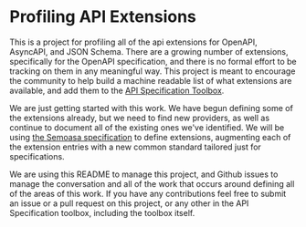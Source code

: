 # Profiling API Extensions
This is a project for profiling all of the api extensions for OpenAPI, AsyncAPI, and JSON Schema. There are a growing number of extensions, specifically for the OpenAPI specification, and there is no formal effort to be tracking on them in any meaningful way. This project is meant to encourage the community to help build a machine readable list of what extensions are available, and add them to the [API Specification Toolbox](http://api.specificationtoolbox.com/).

We are just getting started with this work. We have begun defining some of the extensions already, but we need to find new providers, as well as continue to document all of the existing ones we've identified. We will be using [the Semoasa specification](http://api.specificationtoolbox.com/specifications/semoasa/) to define extensions, augmenting each of the extension entries with a new common standard tailored just for specifications.

We are using this README to manage this project, and Github issues to manage the conversation and all of the work that occurs around defining all of the areas of this work. If you have any contributions feel free to submit an issue or a pull request on this project, or any other in the API Specification toolbox, including the toolbox itself.
